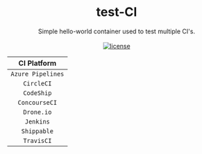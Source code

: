 <h1 align="center">
  test-CI
</h1>

<p align="center">
  Simple hello-world container used to test multiple CI's.
  <br/><br/>

  <a href="https://github.com/jsloan117/test-CI/blob/master/LICENSE/">
    <img alt="license" src="https://img.shields.io/badge/License-GPLv3-blue.svg" />
  </a>
</p>

| CI Platform       |
|:-----------------:|
| `Azure Pipelines` |
| `CircleCI`        |
| `CodeShip`        |
| `ConcourseCI`     |
| `Drone.io`        |
| `Jenkins`         |
| `Shippable`       |
| `TravisCI`        |
